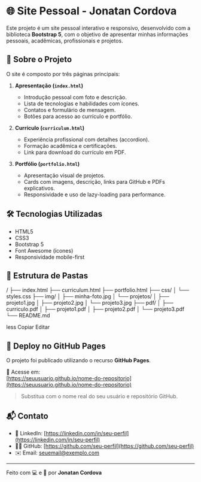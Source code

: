 # 🌐 Site Pessoal - Jonatan Cordova

Este projeto é um site pessoal interativo e responsivo, desenvolvido com a biblioteca **Bootstrap 5**, com o objetivo de apresentar minhas informações pessoais, acadêmicas, profissionais e projetos.

## 📄 Sobre o Projeto

O site é composto por três páginas principais:

1. **Apresentação (`index.html`)**
   - Introdução pessoal com foto e descrição.
   - Lista de tecnologias e habilidades com ícones.
   - Contatos e formulário de mensagem.
   - Botões para acesso ao currículo e portfólio.

2. **Currículo (`curriculum.html`)**
   - Experiência profissional com detalhes (accordion).
   - Formação acadêmica e certificações.
   - Link para download do currículo em PDF.

3. **Portfólio (`portfolio.html`)**
   - Apresentação visual de projetos.
   - Cards com imagens, descrição, links para GitHub e PDFs explicativos.
   - Responsividade e uso de lazy-loading para performance.

## 🛠 Tecnologias Utilizadas

- HTML5
- CSS3
- Bootstrap 5
- Font Awesome (ícones)
- Responsividade mobile-first

## 📁 Estrutura de Pastas

/
├── index.html
├── curriculum.html
├── portfolio.html
├── css/
│ └── styles.css
├── img/
│ ├── minha-foto.jpg
│ └── projetos/
│ ├── projeto1.jpg
│ ├── projeto2.jpg
│ └── projeto3.jpg
├── pdf/
│ ├── curriculo.pdf
│ ├── projeto1.pdf
│ ├── projeto2.pdf
│ └── projeto3.pdf
└── README.md

less
Copiar
Editar

## 🚀 Deploy no GitHub Pages

O projeto foi publicado utilizando o recurso **GitHub Pages**.

🔗 Acesse em:  
[https://seuusuario.github.io/nome-do-repositorio](https://seuusuario.github.io/nome-do-repositorio)

> Substitua com o nome real do seu usuário e repositório GitHub.

## 📬 Contato

- 💼 LinkedIn: [https://linkedin.com/in/seu-perfil](https://linkedin.com/in/seu-perfil)
- 🧑‍💻 GitHub: [https://github.com/seu-perfil](https://github.com/seu-perfil)
- ✉️ Email: seuemail@exemplo.com

---

Feito com 💻 e 💙 por **Jonatan Cordova**
